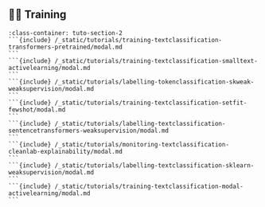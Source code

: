 ## 💪🏽 Training

````{grid} 1 1 2 2
:class-container: tuto-section-2
```{include} /_static/tutorials/training-textclassification-transformers-pretrained/modal.md
```
```{include} /_static/tutorials/training-textclassification-smalltext-activelearning/modal.md
```
```{include} /_static/tutorials/labelling-tokenclassification-skweak-weaksupervision/modal.md
```
```{include} /_static/tutorials/training-textclassification-setfit-fewshot/modal.md
```
```{include} /_static/tutorials/labelling-textclassification-sentencetransformers-weaksupervision/modal.md
```
```{include} /_static/tutorials/monitoring-textclassification-cleanlab-explainability/modal.md
```
```{include} /_static/tutorials/labelling-textclassification-sklearn-weaksupervision/modal.md
```
```{include} /_static/tutorials/training-textclassification-modal-activelearning/modal.md
```
````